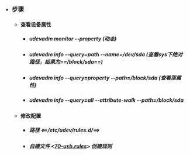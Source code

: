 - ### 步骤
    - #### 查看设备属性  
        - ##### udevadm monitor --property (动态)
        - ##### udevadm info --query=path --name=/dev/sda (查看sys下绝对路径，结果为==/block/sda==)
        - ##### udevadm info --query=property --path=/block/sda (查看那属性)
        - ##### udevadm info --query=all --attribute-walk --path=/block/sda
    - #### 修改配置
        - ##### 路径 <==/etc/udev/rules.d/==>
        - ##### 自建文件 <[70-usb.rules](https://github.com/guiaiy/linux/blob/master/UDEV/70-usb.rules)> 创建规则
